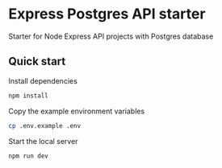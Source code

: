 # Express Postgres API starter

Starter for Node Express API projects with Postgres database

## Quick start

Install dependencies

```bash
npm install
```

Copy the example environment variables

```bash
cp .env.example .env
```

Start the local server

```bash
npm run dev
```
